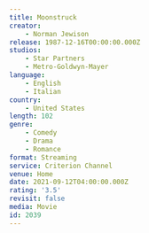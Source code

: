 ```yaml
---
title: Moonstruck
creator:
    - Norman Jewison
release: 1987-12-16T00:00:00.000Z
studios:
    - Star Partners
    - Metro-Goldwyn-Mayer
language:
    - English
    - Italian
country:
    - United States
length: 102
genre:
    - Comedy
    - Drama
    - Romance
format: Streaming
service: Criterion Channel
venue: Home
date: 2021-09-12T04:00:00.000Z
rating: '3.5'
revisit: false
media: Movie
id: 2039
---
```



